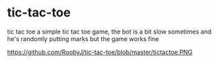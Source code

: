 # tic-tac-toe
tic tac toe 
a simple tic tac toe game,
the bot is a bit slow sometimes and he's randomly putting marks but the game works fine


https://github.com/RoobyJ/tic-tac-toe/blob/master/tictactoe.PNG
